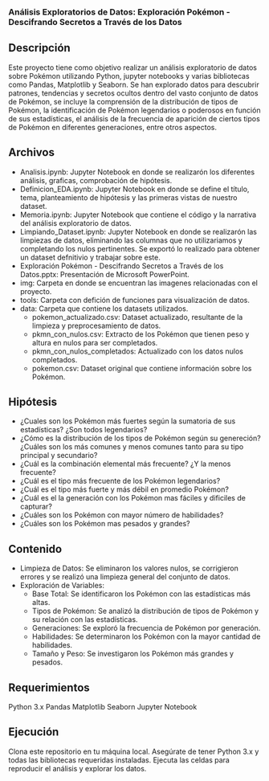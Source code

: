 ### Análisis Exploratorios de Datos: Exploración Pokémon - Descifrando Secretos a Través de los Datos

## Descripción

Este proyecto tiene como objetivo realizar un análisis exploratorio de datos sobre Pokémon utilizando Python, jupyter notebooks y varias bibliotecas como Pandas, Matplotlib y Seaborn. Se han explorado datos para descubrir patrones, tendencias y secretos ocultos dentro del vasto conjunto de datos de Pokémon, se incluye la comprensión de la distribución de tipos de Pokémon, la identificación de Pokémon legendarios o poderosos en función de sus estadísticas, el análisis de la frecuencia de aparición de ciertos tipos de Pokémon en diferentes generaciones, entre otros aspectos.

## Archivos
* Analisis.ipynb: Jupyter Notebook en donde se realizarón los diferentes análisis, graficas, comprobación de hipótesis.
* Definicion_EDA.ipynb: Jupyter Notebook en donde se define el título, tema, planteamiento de hipótesis y las primeras vistas de nuestro dataset.
* Memoria.ipynb: Jupyter Notebook que contiene el código y la narrativa del análisis exploratorio de datos.
* Limpiando_Dataset.ipynb: Jupyter Notebook en donde se realizarón las limpiezas de datos, eliminando las columnas que no utilizariamos y completando los nulos pertinentes. Se exportó lo realizado para obtener un dataset defnitivio y trabajar sobre este.
* Exploración Pokémon - Descifrando Secretos a Través de los Datos.pptx: Presentación de Microsoft PowerPoint.
* img: Carpeta en donde se encuentran las imagenes relacionadas con el proyecto.
* tools: Carpeta con defición de funciones para visualización de datos.
* data: Carpeta que contiene los datasets utilizados.
  - pokemon_actualizado.csv: Dataset actualizado, resultante de la limpieza y preprocesamiento de datos.
  - pkmn_con_nulos.csv: Extracto de los Pokémon que tienen peso y altura en nulos para ser completados.
  - pkmn_con_nulos_completados: Actualizado con los datos nulos completados.
  - pokemon.csv: Dataset original que contiene información sobre los Pokémon.

## Hipótesis
* ¿Cuales son los Pokémon más fuertes según la sumatoria de sus estadísticas? ¿Son todos legendarios?
* ¿Cómo es la distribución de los tipos de Pokémon según su genereción? ¿Cuáles son los más comunes y menos comunes tanto para su tipo principal y secundario?
* ¿Cuál es la combinación elemental más frecuente? ¿Y la menos frecuente?
* ¿Cuál es el tipo más frecuente de los Pokémon legendarios?
* ¿Cuál es el tipo más fuerte y más débil en promedio Pokémon?
* ¿Cuál es el la generación con los Pokémon mas fáciles y dificiles de capturar?
* ¿Cuáles son los Pokémon con mayor número de habilidades?
* ¿Cuáles son los Pokémon mas pesados y grandes?

## Contenido
* Limpieza de Datos: Se eliminaron los valores nulos, se corrigieron errores y se realizó una limpieza general del conjunto de datos.
* Exploración de Variables:
  - Base Total: Se identificaron los Pokémon con las estadísticas más altas.
  - Tipos de Pokémon: Se analizó la distribución de tipos de Pokémon y su relación con las estadísticas.
  - Generaciones: Se exploró la frecuencia de Pokémon por generación.
  - Habilidades: Se determinaron los Pokémon con la mayor cantidad de habilidades.
  - Tamaño y Peso: Se investigaron los Pokémon más grandes y pesados.

## Requerimientos
Python 3.x
Pandas
Matplotlib
Seaborn
Jupyter Notebook

## Ejecución
Clona este repositorio en tu máquina local.
Asegúrate de tener Python 3.x y todas las bibliotecas requeridas instaladas.
Ejecuta las celdas para reproducir el análisis y explorar los datos.

